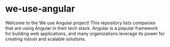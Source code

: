 # we-use-angular
Welcome to the We use Angular project! This repository lists companies that are using Angular in their tech stack. Angular is a popular framework for building web applications, and many organizations leverage its power for creating robust and scalable solutions.
